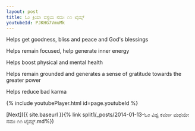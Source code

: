 ```yaml
---
layout: post
title: ಓಂ ಕ್ರಿಯಾ ವಸ್ಥಯ ನಮಃ ೧೧ ಟೈಮ್ಸ್
youtubeId: PJKHG7VmuMk
---
```

 
 
Helps get goodness, bliss and peace and God's blessings
 
Helps remain focused, help generate inner energy 
 
Helps boost physical and mental health 
 
Helps remain grounded and generates a sense of gratitude towards the greater power 
 
Helps reduce bad karma
 
 
 
 


{% include youtubePlayer.html id=page.youtubeId %}
 
[Next]({{ site.baseurl }}{% link  split1/_posts/2014-01-13-ಓಂ ವಿಶ್ವ ಕರ್ಮಾ ಮಥಯೇ ನಮಃ ೧೧ ಟೈಮ್ಸ್.md%})
 
